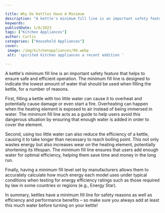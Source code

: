 ```yaml
---

title: Why Do Kettles Have A Minimum
description: "A kettle's minimum fill line is an important safety feature that helps to ensure safe and efficient operation. The minimum fill li...take a moment to check it out "
keywords: 
publishDate: 1/6/2023
tags: ["Kitchen Appliances"]
author: Curtis
categories: ["Household Appliances"]
cover: 
 image: /img/kitchenappliances/94.webp
 alt: 'spirited kitchen appliances a recent addition '

---
```


A kettle's minimum fill line is an important safety feature that helps to ensure safe and efficient operation. The minimum fill line is designed to indicate the lowest amount of water that should be used when filling the kettle, for a number of reasons.

First, filling a kettle with too little water can cause it to overheat and potentially cause damage or even start a fire. Overheating can happen when the heating element is exposed to air instead of being immersed in water. The minimum fill line acts as a guide to help users avoid this dangerous situation by ensuring that enough water is added in order to cover the element.

Second, using too little water can also reduce the efficiency of a kettle, causing it to take longer than necessary to reach boiling point. This not only wastes energy but also increases wear on the heating element, potentially shortening its lifespan. The minimum fill line ensures that users add enough water for optimal efficiency, helping them save time and money in the long run. 

Finally, having a minimum fill level set by manufacturers allows them to accurately calculate how much energy each model uses under typical conditions when testing for energy efficiency ratings such as those required by law in some countries or regions (e.g., Energy Star). 
 
In summary, kettles have a minimum fill line for safety reasons as well as efficiency and performance benefits – so make sure you always add at least this much water before turning on your kettle!
